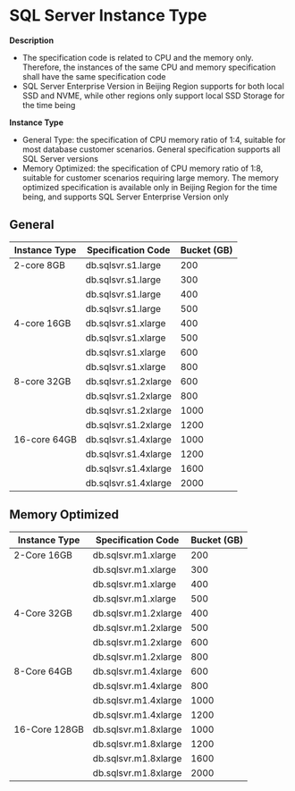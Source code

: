 # SQL Server Instance Type

**Description**
- The specification code is related to CPU and the memory only. Therefore, the instances of the same CPU and memory specification shall have the same specification code
- SQL Server Enterprise Version in Beijing Region supports for both local SSD and NVME, while other regions only support local SSD Storage for the time being

**Instance Type**
- General Type: the specification of CPU memory ratio of 1:4, suitable for most database customer scenarios. General specification supports all SQL Server versions
- Memory Optimized: the specification of CPU memory ratio of 1:8, suitable for customer scenarios requiring large memory. The memory optimized specification is available only in Beijing Region for the time being, and supports SQL Server Enterprise Version only

## General

|Instance Type|Specification Code|Bucket (GB)|
|---|---|---|
|2-core 8GB|db.sqlsvr.s1.large|200|
| |db.sqlsvr.s1.large|300|
| |db.sqlsvr.s1.large|400|
| |db.sqlsvr.s1.large|500|
|4-core 16GB|db.sqlsvr.s1.xlarge|400|
| |db.sqlsvr.s1.xlarge|500|
| |db.sqlsvr.s1.xlarge|600|
| |db.sqlsvr.s1.xlarge|800|
|8-core 32GB|db.sqlsvr.s1.2xlarge|600|
| |db.sqlsvr.s1.2xlarge|800|
| |db.sqlsvr.s1.2xlarge|1000|
| |db.sqlsvr.s1.2xlarge|1200|
|16-core 64GB|db.sqlsvr.s1.4xlarge|1000|
| |db.sqlsvr.s1.4xlarge|1200|
| |db.sqlsvr.s1.4xlarge|1600|
| |db.sqlsvr.s1.4xlarge|2000|

## Memory Optimized

|Instance Type|Specification Code|Bucket (GB)|
|---|---|---|
|2-Core 16GB|db.sqlsvr.m1.xlarge|200|
| |db.sqlsvr.m1.xlarge|300|
| |db.sqlsvr.m1.xlarge|400|
| |db.sqlsvr.m1.xlarge|500|
|4-Core 32GB|db.sqlsvr.m1.2xlarge|400|
| |db.sqlsvr.m1.2xlarge|500|
| |db.sqlsvr.m1.2xlarge|600|
| |db.sqlsvr.m1.2xlarge|800|
|8-Core 64GB|db.sqlsvr.m1.4xlarge|600|
| |db.sqlsvr.m1.4xlarge|800|
| |db.sqlsvr.m1.4xlarge|1000|
| |db.sqlsvr.m1.4xlarge|1200|
|16-Core 128GB|db.sqlsvr.m1.8xlarge|1000|
| |db.sqlsvr.m1.8xlarge|1200|
| |db.sqlsvr.m1.8xlarge|1600|
| |db.sqlsvr.m1.8xlarge|2000|
